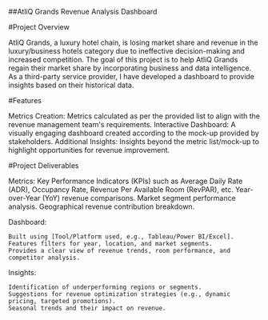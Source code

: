 ##AtliQ Grands Revenue Analysis Dashboard

#Project Overview

AtliQ Grands, a luxury hotel chain, is losing market share and revenue in the luxury/business hotels category due to ineffective decision-making and increased competition. The goal of this project is to help AtliQ Grands regain their market share by incorporating business and data intelligence. As a third-party service provider, I have developed a dashboard to provide insights based on their historical data.

#Features

Metrics Creation: Metrics calculated as per the provided list to align with the revenue management team's requirements.
Interactive Dashboard: A visually engaging dashboard created according to the mock-up provided by stakeholders.
Additional Insights: Insights beyond the metric list/mock-up to highlight opportunities for revenue improvement.

#Project Deliverables

Metrics:
      Key Performance Indicators (KPIs) such as Average Daily Rate (ADR), Occupancy Rate, Revenue Per Available Room (RevPAR), etc.
      Year-over-Year (YoY) revenue comparisons.
      Market segment performance analysis.
      Geographical revenue contribution breakdown.
      
Dashboard:

    Built using [Tool/Platform used, e.g., Tableau/Power BI/Excel].
    Features filters for year, location, and market segments.
    Provides a clear view of revenue trends, room performance, and competitor analysis.
    
Insights:

    Identification of underperforming regions or segments.
    Suggestions for revenue optimization strategies (e.g., dynamic pricing, targeted promotions).
    Seasonal trends and their impact on revenue.

